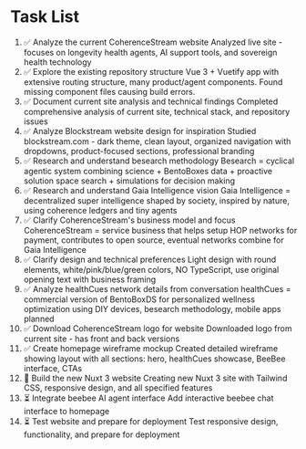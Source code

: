 # Task List

1. ✅ Analyze the current CoherenceStream website
Analyzed live site - focuses on longevity health agents, AI support tools, and sovereign health technology
2. ✅ Explore the existing repository structure
Vue 3 + Vuetify app with extensive routing structure, many product/agent components. Found missing component files causing build errors.
3. ✅ Document current site analysis and technical findings
Completed comprehensive analysis of current site, technical stack, and repository issues
4. ✅ Analyze Blockstream website design for inspiration
Studied blockstream.com - dark theme, clean layout, organized navigation with dropdowns, product-focused sections, professional branding
5. ✅ Research and understand besearch methodology
Besearch = cyclical agentic system combining science + BentoBoxes data + proactive solution space search + simulations for decision making
6. ✅ Research and understand Gaia Intelligence vision
Gaia Intelligence = decentralized super intelligence shaped by society, inspired by nature, using coherence ledgers and tiny agents
7. ✅ Clarify CoherenceStream's business model and focus
CoherenceStream = service business that helps setup HOP networks for payment, contributes to open source, eventual networks combine for Gaia Intelligence
8. ✅ Clarify design and technical preferences
Light design with round elements, white/pink/blue/green colors, NO TypeScript, use original opening text with business framing
9. ✅ Analyze healthCues network details from conversation
healthCues = commercial version of BentoBoxDS for personalized wellness optimization using DIY devices, besearch methodology, mobile apps planned
10. ✅ Download CoherenceStream logo for website
Downloaded logo from current site - has front and back versions
11. ✅ Create homepage wireframe mockup
Created detailed wireframe showing layout with all sections: hero, healthCues showcase, BeeBee interface, CTAs
12. 🔄 Build the new Nuxt 3 website
Creating new Nuxt 3 site with Tailwind CSS, responsive design, and all specified features
13. ⏳ Integrate beebee AI agent interface
Add interactive beebee chat interface to homepage
14. ⏳ Test website and prepare for deployment
Test responsive design, functionality, and prepare for deployment

